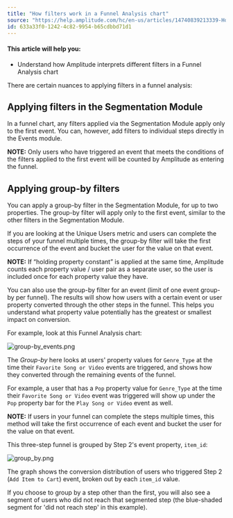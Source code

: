 ```yaml
---
title: "How filters work in a Funnel Analysis chart"
source: "https://help.amplitude.com/hc/en-us/articles/14740839213339-How-filters-work-in-a-Funnel-Analysis-chart"
id: 633a33f0-1242-4c82-9954-b65cdbbd71d1
---
```


#### This article will help you:

* Understand how Amplitude interprets different filters in a Funnel Analysis chart

There are certain nuances to applying filters in a funnel analysis: 

## Applying filters in the Segmentation Module

In a funnel chart, any filters applied via the Segmentation Module apply only to the first event. You can, however, add filters to individual steps directly in the Events module.

**NOTE:** Only users who have triggered an event that meets the conditions of the filters applied to the first event will be counted by Amplitude as entering the funnel.

## Applying group-by filters

You can apply a group-by filter in the Segmentation Module, for up to two properties. The group-by filter will apply only to the first event, similar to the other filters in the Segmentation Module.

If you are looking at the Unique Users metric and users can complete the steps of your funnel multiple times, the group-by filter will take the first occurrence of the event and bucket the user for the value on that event.

**NOTE:** If “holding property constant” is applied at the same time, Amplitude counts each property value / user pair as a separate user, so the user is included once for each property value they have.

You can also use the group-by filter for an event (limit of one event group-by per funnel). The results will show how users with a certain event or user property converted through the other steps in the funnel. This helps you understand what property value potentially has the greatest or smallest impact on conversion.

For example, look at this Funnel Analysis chart:

![group-by_events.png](/output/img/funnel-analysis/group-by-events-png.png)

 The *Group-by* here looks at users' property values for `Genre_Type` at the time their `Favorite Song or Video` events are triggered, and shows how they converted through the remaining events of the funnel. 

For example, a user that has a `Pop` property value for `Genre_Type` at the time their `Favorite Song or Video` event was triggered will show up under the `Pop` property bar for the `Play Song or Video` event as well.

**NOTE:** If users in your funnel can complete the steps multiple times, this method will take the first occurrence of each event and bucket the user for the value on that event. 

This three-step funnel is grouped by Step 2's event property, `item_id`:

![group_by.png](/output/img/funnel-analysis/group-by-png.png)

The graph shows the conversion distribution of users who triggered Step 2 (`Add Item to Cart`) event, broken out by each `item_id` value.

If you choose to group by a step other than the first, you will also see a segment of users who did not reach that segmented step (the blue-shaded segment for 'did not reach step' in this example).
